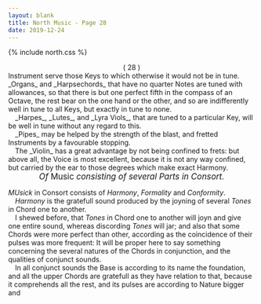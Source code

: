 ```yaml
---
layout: blank
title: North Music - Page 28
date: 2019-12-24 
---
```

{% include north.css %}
<center>( 28 )</center>
Instrument serve those Keys to which otherwise it would not be in tune. _Organs_ and _Harpsechords_ that have no quarter Notes are tuned with allowances, so that there is but one perfect fifth in the compass of an Octave, the rest bear on the one hand or the other, and so are indifferently well in tune to all Keys, but exactly in tune to none.
<br>
&emsp;_Harpes_, _Lutes_, and _Lyra Viols_, that are tuned to a particular Key, will be well in tune without any regard to this.
<br>
&emsp;_Pipes_ may be helped by the strength of the blast, and fretted Instruments by a favourable stopping.
<br>
&emsp;The _Violin_ has a great advantage by not being confined to frets: but above all, the Voice is most excellent, because it is not any way confined, but carried by the ear to those degrees which make exact Harmony.

<center><big><em>Of</em> <smallc><spread>Music</spread></smallc> <em>consisting of several Parts in Consort.</em></big></center>

<dcap2></dcap2> 
_MUsick_ in Consort consists of _Harmony_, _Formality_ and _Conformity_.
<br>
&emsp;_Harmony_ is the gratefull sound produced by the joyning of several _Tones_ in Chord one to another.
<br>
&emsp;I shewed before, that _Tones_ in Chord one to another will joyn and give one entire sound, whereas discording _Tones_ will jar; and also that some Chords were more perfect than other, according as the coincidence of their pulses was more frequent: It will be proper here to say something concerning the several natures of the Chords in conjunction, and the qualities of conjunct sounds.
<br>
&emsp;In all conjunct sounds the Base is according to its name the foundation, and all the upper Chords are gratefull as they have relation to that, because it comprehends all the rest, and its pulses are according to Nature bigger and 